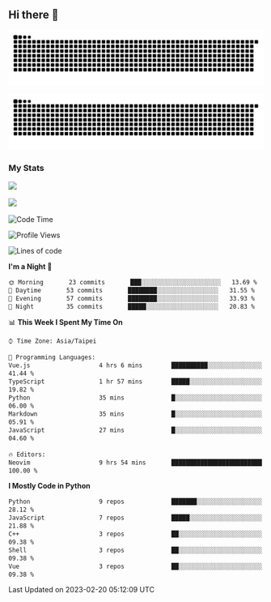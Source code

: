 ## Hi there 👋

<div align="center">

![GitHub Snake Light](https://raw.githubusercontent.com/CSY54/CSY54/snake/github-snake.svg#gh-light-mode-only)

![GitHub Snake dark](https://raw.githubusercontent.com/CSY54/CSY54/snake/github-snake-dark.svg#gh-dark-mode-only)

</div>

### My Stats

![](https://github-readme-stats.vercel.app/api?username=CSY54&theme=nord&show_icons=true)

![](https://github-readme-stats.vercel.app/api/top-langs/?username=CSY54&theme=nord&layout=compact&card_width=445)

<!--START_SECTION:waka-->
![Code Time](http://img.shields.io/badge/Code%20Time-1%2C487%20hrs%2032%20mins-blue)

![Profile Views](http://img.shields.io/badge/Profile%20Views-1-blue)

![Lines of code](https://img.shields.io/badge/From%20Hello%20World%20I%27ve%20Written-314%20Thousand%20lines%20of%20code-blue)

**I'm a Night 🦉** 

```text
🌞 Morning       23 commits       ███░░░░░░░░░░░░░░░░░░░░░░   13.69 % 
🌆 Daytime       53 commits       ████████░░░░░░░░░░░░░░░░░   31.55 % 
🌃 Evening       57 commits       ████████░░░░░░░░░░░░░░░░░   33.93 % 
🌙 Night         35 commits       █████░░░░░░░░░░░░░░░░░░░░   20.83 % 

```


📊 **This Week I Spent My Time On** 

```text
⌚︎ Time Zone: Asia/Taipei

💬 Programming Languages: 
Vue.js                   4 hrs 6 mins        ██████████░░░░░░░░░░░░░░░   41.44 % 
TypeScript               1 hr 57 mins        █████░░░░░░░░░░░░░░░░░░░░   19.82 % 
Python                   35 mins             █░░░░░░░░░░░░░░░░░░░░░░░░   06.00 % 
Markdown                 35 mins             █░░░░░░░░░░░░░░░░░░░░░░░░   05.91 % 
JavaScript               27 mins             █░░░░░░░░░░░░░░░░░░░░░░░░   04.60 % 

🔥 Editors: 
Neovim                   9 hrs 54 mins       █████████████████████████   100.00 % 

```

**I Mostly Code in Python** 

```text
Python                   9 repos             ███████░░░░░░░░░░░░░░░░░░   28.12 % 
JavaScript               7 repos             █████░░░░░░░░░░░░░░░░░░░░   21.88 % 
C++                      3 repos             ██░░░░░░░░░░░░░░░░░░░░░░░   09.38 % 
Shell                    3 repos             ██░░░░░░░░░░░░░░░░░░░░░░░   09.38 % 
Vue                      3 repos             ██░░░░░░░░░░░░░░░░░░░░░░░   09.38 % 

```



 Last Updated on 2023-02-20 05:12:09 UTC
<!--END_SECTION:waka-->

<!--
**CSY54/CSY54** is a ✨ _special_ ✨ repository because its `README.md` (this file) appears on your GitHub profile.

Here are some ideas to get you started:

- 🔭 I’m currently working on ...
- 🌱 I’m currently learning ...
- 👯 I’m looking to collaborate on ...
- 🤔 I’m looking for help with ...
- 💬 Ask me about ...
- 📫 How to reach me: ...
- 😄 Pronouns: ...
- ⚡ Fun fact: ...
-->
